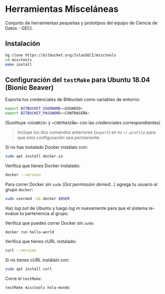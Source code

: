 # Herramientas Misceláneas

Conjunto de herramientas pequeñas y prototipos del equipo de Ciencia de Datos - GECI.

## Instalación

```bash
hg clone https://bitbucket.org/IslasGECI/misctools
cd misctools
make install
```

## Configuración del `testMake` para Ubuntu 18.04 (Bionic Beaver)

Exporta tus credenciales de Bitbucket como variables de entorno:

```bash
export BITBUCKET_USERNAME=<USUARIO>
export BITBUCKET_PASSWORD=<CONTRASEÑA>
```

(Sustituye `<USUARIO>` y `<CONTRASEÑA>` con las credenciales correspondientes)

> Incluye los dos comandos anteriores (`export`) en tu `~/.profile` para que esta configuración sea permanente.

Si no has instalado Docker instálalo con:

```bash
sudo apt install docker.io
```

Verifica que tienes Docker instalado:

```bash
docker --version
```

Para correr Docker sin `sudo` (_Got permission denied..._) agrega tu usuario al grupo `docker`:

```bash
sudo usermod -aG docker $USER
```

Haz _log out_ de Ubuntu y luego _log in_ nuevamente para que el sistema re-evalue tu pertenencia al grupo.

Verifica que puedes correr Docker sin `sudo`:

```bash
docker run hello-world
```

Verifica que tienes cURL instalado:

```bash
curl --version
```

Si no tienes cURL instálalo con:

```bash
sudo apt install curl
```

Corre el `testMake`:

```bash
testMake misctools hola-mundo
```
